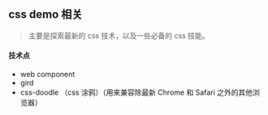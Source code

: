## css demo 相关

> 主要是探索最新的 css 技术，以及一些必备的 css 技能。

#### 技术点

- web component
- gird
- css-doodle （css 涂鸦）<polyfilling>（用来兼容除最新 Chrome 和 Safari 之外的其他浏览器）

